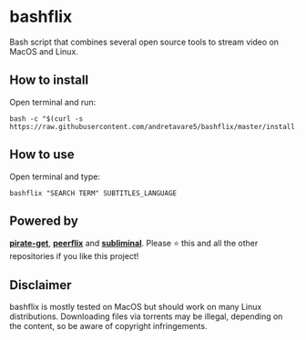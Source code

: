 # bashflix
Bash script that combines several open source tools to stream video on MacOS and Linux.

## How to install
Open terminal and run:
```
bash -c "$(curl -s https://raw.githubusercontent.com/andretavare5/bashflix/master/install.sh)"
```
## How to use
Open terminal and type:
```
bashflix "SEARCH TERM" SUBTITLES_LANGUAGE
```

## Powered by
[**pirate-get**](https://github.com/vikstrous/pirate-get), [**peerflix**](https://github.com/mafintosh/peerflix) and [**subliminal**](https://github.com/Diaoul/subliminal). Please ⭐ this and all the other repositories if you like this project!


## Disclaimer
bashflix is mostly tested on MacOS but should work on many Linux distributions. Downloading files via torrents may be illegal, depending on the content, so be aware of copyright infringements.

